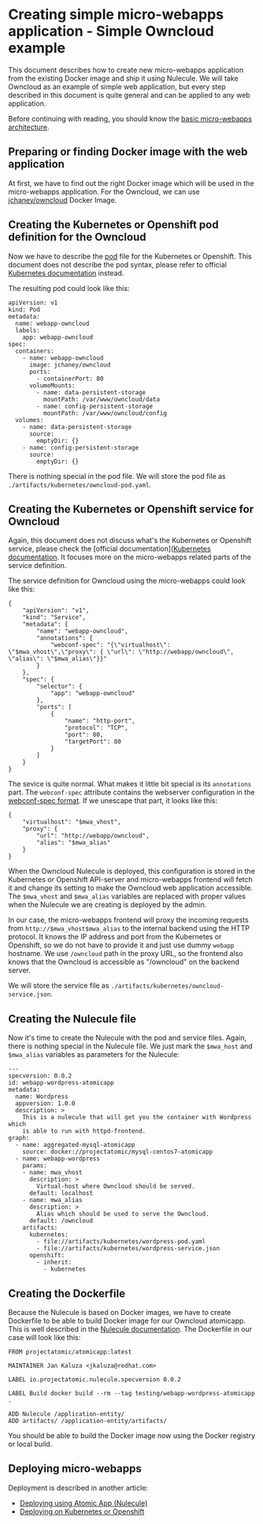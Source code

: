 # Creating simple micro-webapps application - Simple Owncloud example

This document describes how to create new micro-webapps application from the existing Docker image and ship it using Nulecule. We will take Owncloud as an example of simple web application, but every step described in this document is quite general and can be applied to any web application.

Before continuing with reading, you should know the [basic micro-webapps architecture](../README.md).

## Preparing or finding Docker image with the web application

At first, we have to find out the right Docker image which will be used in the micro-webapps application. For the Owncloud, we can use [jchaney/owncloud](https://registry.hub.docker.com/jchaney/owncloud/) Docker Image.

## Creating the Kubernetes or Openshift pod definition for the Owncloud

Now we have to describe the [pod](https://github.com/GoogleCloudPlatform/kubernetes/blob/master/docs/pods.md) file for the Kubernetes or Openshift. This document does not describe the pod syntax, please refer to official [Kubernetes documentation](https://github.com/GoogleCloudPlatform/kubernetes/blob/master/docs/pods.md) instead.

The resulting pod could look like this:

    apiVersion: v1
    kind: Pod
    metadata:
      name: webapp-owncloud
      labels:
        app: webapp-owncloud
    spec:
      containers:
        - name: webapp-owncloud
          image: jchaney/owncloud
          ports:
            - containerPort: 80
          volumeMounts:
            - name: data-persistent-storage
              mountPath: /var/www/owncloud/data
            - name: config-persistent-storage
              mountPath: /var/www/owncloud/config
      volumes:
        - name: data-persistent-storage
          source:
            emptyDir: {}
        - name: config-persistent-storage
          source:
            emptyDir: {}

There is nothing special in the pod file. We will store the pod file as `./artifacts/kubernetes/owncloud-pod.yaml`.

## Creating the Kubernetes or Openshift service for Owncloud

Again, this document does not discuss what's the Kubernetes or Openshift service, please check the [official documentation]([Kubernetes documentation](https://github.com/GoogleCloudPlatform/kubernetes/blob/master/docs/pods.md). It focuses more on the micro-webapps related parts of the service definition.

The service definition for Owncloud using the micro-webapps could look like this:

    {
        "apiVersion": "v1",
        "kind": "Service",
        "metadata": {
            "name": "webapp-owncloud",
            "annotations": {
                "webconf-spec": "{\"virtualhost\": \"$mwa_vhost\",\"proxy\": { \"url\": \"http://webapp/owncloud\", \"alias\": \"$mwa_alias\"}}"
            }
        },
        "spec": {
            "selector": {
                "app": "webapp-owncloud"
            },
            "ports": [
                {
                    "name": "http-port",
                    "protocol": "TCP",
                    "port": 80,
                    "targetPort": 80
                }
            ]
        }
    }

The sevice is quite normal. What makes it little bit special is its `annotations` part. The `webconf-spec` attribute contains the webserver configuration in the [webconf-spec format](https://github.com/micro-webapps/webconf-spec). If we unescape that part, it looks like this:

    {
        "virtualhost": "$mwa_vhost",
        "proxy": {
            "url": "http://webapp/owncloud",
            "alias": "$mwa_alias"
        }
    }

When the Owncloud Nulecule is deployed, this configuration is stored in the Kubernetes or Openshift API-server and micro-webapps frontend will fetch it and change its setting to make the Owncloud web application accessible. The `$mwa_vhost` and `$mwa_alias` variables are replaced with proper values when the Nulecule we are creating is deployed by the admin.

In our case, the micro-webapps frontend will proxy the incoming requests from `http://$mwa_vhost$mwa_alias` to the internal backend using the HTTP protocol. It knows the IP address and port from the Kubernetes or Openshift, so we do not have to provide it and just use dummy `webapp` hostname. We use `/owncloud` path in the proxy URL, so the frontend also knows that the Owncloud is accessible as "/owncloud" on the backend server.

We will store the service file as `./artifacts/kubernetes/owncloud-service.json`.

## Creating the Nulecule file

Now it's time to create the Nulecule with the pod and service files. Again, there is nothing special in the Nulecule file. We just mark the `$mwa_host` and `$mwa_alias` variables as parameters for the Nulecule:

    ---
    specversion: 0.0.2
    id: webapp-wordpress-atomicapp
    metadata:
      name: Wordpress
      appversion: 1.0.0
      description: >
        This is a nulecule that will get you the container with Wordpress which
        is able to run with httpd-frontend.
    graph:
      - name: aggregated-mysql-atomicapp
        source: docker://projectatomic/mysql-centos7-atomicapp
      - name: webapp-wordpress
        params:
        - name: mwa_vhost
          description: >
            Virtual-host where Owncloud should be served.
          default: localhost
        - name: mwa_alias
          description: >
            Alias which should be used to serve the Owncloud.
          default: /owncloud
        artifacts:
          kubernetes:
            - file://artifacts/kubernetes/wordpress-pod.yaml
            - file://artifacts/kubernetes/wordpress-service.json
          openshift:
            - inherit:
              - kubernetes

## Creating the Dockerfile

Because the Nulecule is based on Docker images, we have to create Dockerfile to be able to build Docker image for our Owncloud atomicapp. This is well described in the [Nulecule documentation](https://github.com/projectatomic/nulecule/blob/master/docs/getting-started.md). The Dockerfile in our case will look like this:

    FROM projectatomic/atomicapp:latest

    MAINTAINER Jan Kaluza <jkaluza@redhat.com>

    LABEL io.projectatomic.nulecule.specversion 0.0.2

    LABEL Build docker build --rm --tag testing/webapp-wordpress-atomicapp .

    ADD Nulecule /application-entity/
    ADD artifacts/ /application-entity/artifacts/

You should be able to build the Docker image now using the Docker registry or local build.

## Deploying micro-webapps

Deployment is described in another article:

 * [Deploying using Atomic App (Nulecule)](docs/deploy-webapp-atomicapp.md)
 * [Deploying on Kubernetes or Openshift](docs/deploy-webapp-kubernetes-openshift.md)

